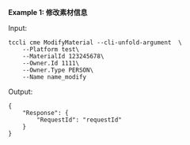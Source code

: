 **Example 1: 修改素材信息**



Input: 

```
tccli cme ModifyMaterial --cli-unfold-argument  \
    --Platform test\
    --MaterialId 123245678\
    --Owner.Id 1111\
    --Owner.Type PERSON\
    --Name name_modify
```

Output: 
```
{
    "Response": {
        "RequestId": "requestId"
    }
}
```

